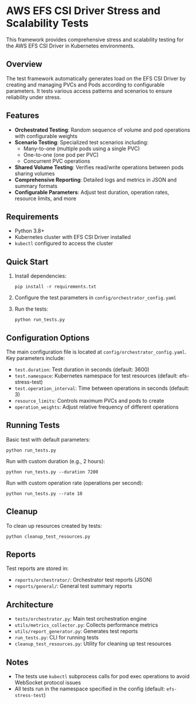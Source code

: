 # AWS EFS CSI Driver Stress and Scalability Tests

This framework provides comprehensive stress and scalability testing for the AWS EFS CSI Driver in Kubernetes environments.

## Overview

The test framework automatically generates load on the EFS CSI Driver by creating and managing PVCs and Pods according to configurable parameters. It tests various access patterns and scenarios to ensure reliability under stress.

## Features

- **Orchestrated Testing**: Random sequence of volume and pod operations with configurable weights
- **Scenario Testing**: Specialized test scenarios including:
  - Many-to-one (multiple pods using a single PVC)
  - One-to-one (one pod per PVC)
  - Concurrent PVC operations
- **Shared Volume Testing**: Verifies read/write operations between pods sharing volumes
- **Comprehensive Reporting**: Detailed logs and metrics in JSON and summary formats
- **Configurable Parameters**: Adjust test duration, operation rates, resource limits, and more

## Requirements

- Python 3.8+
- Kubernetes cluster with EFS CSI Driver installed
- `kubectl` configured to access the cluster

## Quick Start

1. Install dependencies:
   ```
   pip install -r requirements.txt
   ```

2. Configure the test parameters in `config/orchestrator_config.yaml`

3. Run the tests:
   ```
   python run_tests.py
   ```

## Configuration Options

The main configuration file is located at `config/orchestrator_config.yaml`. Key parameters include:

- `test.duration`: Test duration in seconds (default: 3600)
- `test.namespace`: Kubernetes namespace for test resources (default: efs-stress-test) 
- `test.operation_interval`: Time between operations in seconds (default: 3)
- `resource_limits`: Controls maximum PVCs and pods to create
- `operation_weights`: Adjust relative frequency of different operations

## Running Tests

Basic test with default parameters:
```
python run_tests.py
```

Run with custom duration (e.g., 2 hours):
```
python run_tests.py --duration 7200
```

Run with custom operation rate (operations per second):
```
python run_tests.py --rate 10
```

## Cleanup

To clean up resources created by tests:
```
python cleanup_test_resources.py
```

## Reports

Test reports are stored in:
- `reports/orchestrator/`: Orchestrator test reports (JSON)
- `reports/general/`: General test summary reports

## Architecture

- `tests/orchestrator.py`: Main test orchestration engine
- `utils/metrics_collector.py`: Collects performance metrics
- `utils/report_generator.py`: Generates test reports
- `run_tests.py`: CLI for running tests
- `cleanup_test_resources.py`: Utility for cleaning up test resources

## Notes

- The tests use `kubectl` subprocess calls for pod exec operations to avoid WebSocket protocol issues
- All tests run in the namespace specified in the config (default: `efs-stress-test`)
